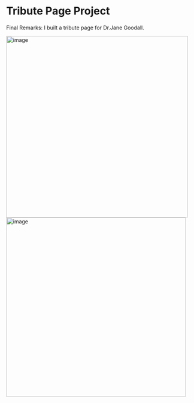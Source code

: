 # Tribute Page Project

Final Remarks: I built a tribute page for Dr.Jane Goodall.



<img width="485" alt="image" src="https://user-images.githubusercontent.com/114758530/231873219-5e407ba8-7a6e-4f9c-b5ed-ddddeb82b52b.png">
<img width="479" alt="image" src="https://user-images.githubusercontent.com/114758530/231873356-e525a172-708b-4032-8e47-5880b761d07c.png">
